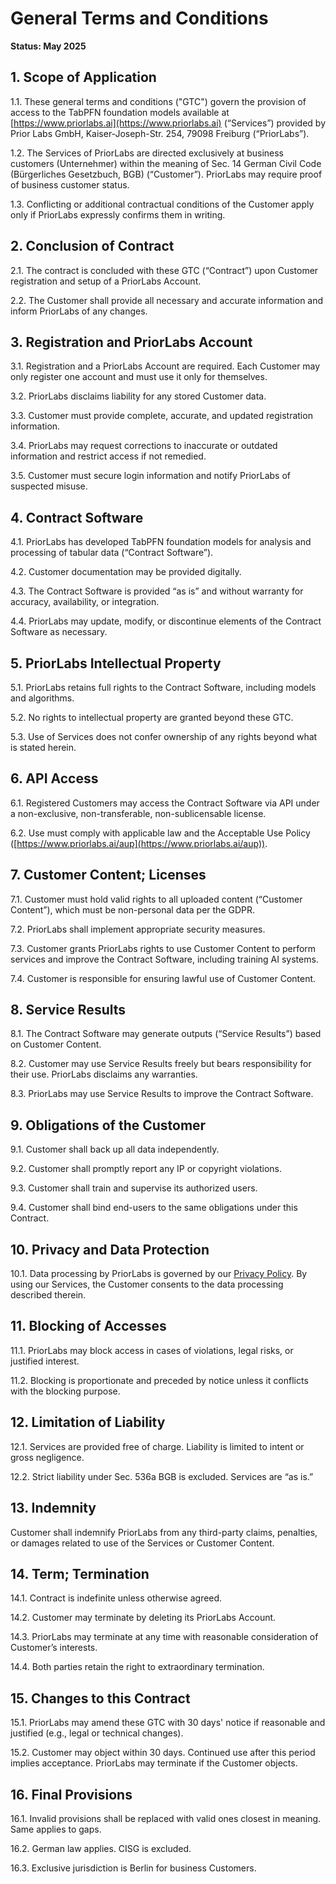 # General Terms and Conditions

**Status: May 2025**

## 1. Scope of Application

1.1. These general terms and conditions ("GTC") govern the provision of access to the TabPFN foundation models available at [https://www.priorlabs.ai](https://www.priorlabs.ai) (“Services”) provided by Prior Labs GmbH, Kaiser-Joseph-Str. 254, 79098 Freiburg (“PriorLabs”).

1.2. The Services of PriorLabs are directed exclusively at business customers (Unternehmer) within the meaning of Sec. 14 German Civil Code (Bürgerliches Gesetzbuch, BGB) (“Customer”). PriorLabs may require proof of business customer status.

1.3. Conflicting or additional contractual conditions of the Customer apply only if PriorLabs expressly confirms them in writing.

## 2. Conclusion of Contract

2.1. The contract is concluded with these GTC (“Contract”) upon Customer registration and setup of a PriorLabs Account.

2.2. The Customer shall provide all necessary and accurate information and inform PriorLabs of any changes.

## 3. Registration and PriorLabs Account

3.1. Registration and a PriorLabs Account are required. Each Customer may only register one account and must use it only for themselves.

3.2. PriorLabs disclaims liability for any stored Customer data.

3.3. Customer must provide complete, accurate, and updated registration information.

3.4. PriorLabs may request corrections to inaccurate or outdated information and restrict access if not remedied.

3.5. Customer must secure login information and notify PriorLabs of suspected misuse.

## 4. Contract Software

4.1. PriorLabs has developed TabPFN foundation models for analysis and processing of tabular data (“Contract Software”).

4.2. Customer documentation may be provided digitally.

4.3. The Contract Software is provided “as is” and without warranty for accuracy, availability, or integration.

4.4. PriorLabs may update, modify, or discontinue elements of the Contract Software as necessary.

## 5. PriorLabs Intellectual Property

5.1. PriorLabs retains full rights to the Contract Software, including models and algorithms.

5.2. No rights to intellectual property are granted beyond these GTC.

5.3. Use of Services does not confer ownership of any rights beyond what is stated herein.

## 6. API Access

6.1. Registered Customers may access the Contract Software via API under a non-exclusive, non-transferable, non-sublicensable license.

6.2. Use must comply with applicable law and the Acceptable Use Policy ([https://www.priorlabs.ai/aup](https://www.priorlabs.ai/aup)).

## 7. Customer Content; Licenses

7.1. Customer must hold valid rights to all uploaded content (“Customer Content”), which must be non-personal data per the GDPR.

7.2. PriorLabs shall implement appropriate security measures.

7.3. Customer grants PriorLabs rights to use Customer Content to perform services and improve the Contract Software, including training AI systems.

7.4. Customer is responsible for ensuring lawful use of Customer Content.

## 8. Service Results

8.1. The Contract Software may generate outputs (“Service Results”) based on Customer Content.

8.2. Customer may use Service Results freely but bears responsibility for their use. PriorLabs disclaims any warranties.

8.3. PriorLabs may use Service Results to improve the Contract Software.

## 9. Obligations of the Customer

9.1. Customer shall back up all data independently.

9.2. Customer shall promptly report any IP or copyright violations.

9.3. Customer shall train and supervise its authorized users.

9.4. Customer shall bind end-users to the same obligations under this Contract.

## 10. Privacy and Data Protection

10.1. Data processing by PriorLabs is governed by our [Privacy Policy](https://priorlabs.ai/privacy_policy). By using our Services, the Customer consents to the data processing described therein.

## 11. Blocking of Accesses

11.1. PriorLabs may block access in cases of violations, legal risks, or justified interest.

11.2. Blocking is proportionate and preceded by notice unless it conflicts with the blocking purpose.

## 12. Limitation of Liability

12.1. Services are provided free of charge. Liability is limited to intent or gross negligence.

12.2. Strict liability under Sec. 536a BGB is excluded. Services are “as is.”

## 13. Indemnity

Customer shall indemnify PriorLabs from any third-party claims, penalties, or damages related to use of the Services or Customer Content.

## 14. Term; Termination

14.1. Contract is indefinite unless otherwise agreed.

14.2. Customer may terminate by deleting its PriorLabs Account.

14.3. PriorLabs may terminate at any time with reasonable consideration of Customer’s interests.

14.4. Both parties retain the right to extraordinary termination.

## 15. Changes to this Contract

15.1. PriorLabs may amend these GTC with 30 days' notice if reasonable and justified (e.g., legal or technical changes).

15.2. Customer may object within 30 days. Continued use after this period implies acceptance. PriorLabs may terminate if the Customer objects.

## 16. Final Provisions

16.1. Invalid provisions shall be replaced with valid ones closest in meaning. Same applies to gaps.

16.2. German law applies. CISG is excluded.

16.3. Exclusive jurisdiction is Berlin for business Customers.